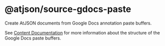 # @atjson/source-gdocs-paste

Create AtJSON documents from Google Docs annotation paste buffers.

See [Content Documentation](content-documentation.md) for more information about the structure of the
Google Docs paste buffers.
